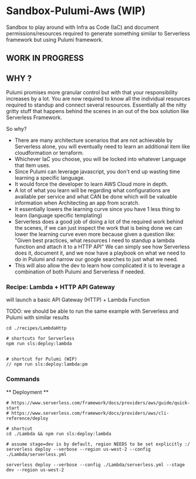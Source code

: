 # Sandbox-Pulumi-Aws (WIP)
Sandbox to play around with Infra as Code (IaC) and document permissions/resources required to generate something similar to Serverless framework but using Pulumi framework.

## WORK IN PROGRESS

## WHY ?
Pulumi promises more granular control but with that your responsibility increases by a lot.
You are now required to know all the individual resources required to standup and connect
several resources. Essentially all the nitty gritty stuff that happens behind the scenes
in an out of the box solution like Serverless Framework.

So why?
- There are many architecture scenarios that are not achievable by Serverless alone,
you will eventually need to learn an additional item like cloudformation or terraform.
- Whichever IaC you choose, you will be locked into whatever Language that item uses.
- Since Pulumi can leverage javascript, you don't end up wasting time
learning a specific language.
- It would force the developer to learn AWS Cloud more in depth.
- A lot of what you learn will be regarding what configurations are available per
service and what CAN be done which will be valuable information when Architecting an app from scratch.
- It essentially lowers the learning curve since you have 1 less thing to learn (language specific templating)
- Serverless does a good job of doing a lot of the required work behind the scenes, if we can just inspect
the work that is being done we can lower the learning curve even more because given a question like:
"Given best practices, what resources I need to standup a lambda function and attach it to a HTTP API"
We can simply see how Serverless does it, document it, and we now have a playbook on what we need
to do in Pulumi and narrow our google searches to just what we need.
- This will also allow the dev to learn how complicated it is to leverage a combination of
both Pulumi and Serverless if needed.



###  Recipe: Lambda + HTTP API Gateway

will launch a basic API Gateway (HTTP) + Lambda Function

TODO:
we should be able to run the same example with Serverless and Pulumi with
similar results

```
cd ./recipes/LambdaHttp

# shortcuts for Serverless
npm run sls:deploy:lambda


# shortcut for Pulumi (WIP)
// npm run sls:deploy:lambda:pm
```



### Commands

** Deployment **
```
# https://www.serverless.com/framework/docs/providers/aws/guide/quick-start
# https://www.serverless.com/framework/docs/providers/aws/cli-reference/deploy

# shortcut
cd ./Lambda && npm run sls:deploy:lambda

# assume stage=dev is by default, region NEEDS to be set explicitly :/
serverless deploy --verbose --region us-west-2 --config ./Lambda/serverless.yml

serverless deploy --verbose --config ./Lambda/serverless.yml --stage dev --region us-west-2
```

